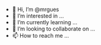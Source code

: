 - 👋 Hi, I’m @mrgues
- 👀 I’m interested in ...
- 🌱 I’m currently learning ...
- 💞️ I’m looking to collaborate on ...
- 📫 How to reach me ...

<!---
mrgues/mrgues is a ✨ special ✨ repository because its `README.md` (this file) appears on your GitHub profile.
You can click the Preview link to take a look at your changes.
--->
